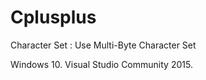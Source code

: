 # Cplusplus

Character Set : Use Multi-Byte Character Set

Windows 10.
Visual Studio Community 2015.
